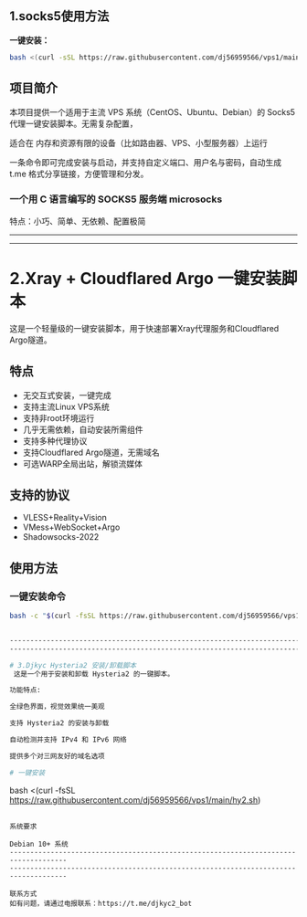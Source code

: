 ## 1.socks5使用方法

**一键安装：**

```bash
bash <(curl -sSL https://raw.githubusercontent.com/dj56959566/vps1/main/s5.sh)

```
## 项目简介

本项目提供一个适用于主流 VPS 系统（CentOS、Ubuntu、Debian）的 Socks5 代理一键安装脚本。无需复杂配置，

适合在 内存和资源有限的设备（比如路由器、VPS、小型服务器）上运行

一条命令即可完成安装与启动，并支持自定义端口、用户名与密码，自动生成 t.me 格式分享链接，方便管理和分发。



### 一个用 C 语言编写的 SOCKS5 服务端  microsocks

特点：小巧、简单、无依赖、配置极简

-------------------------------------------------------------------------------------
-------------------------------------------------------------------------------------
# 2.Xray + Cloudflared Argo 一键安装脚本

这是一个轻量级的一键安装脚本，用于快速部署Xray代理服务和Cloudflared Argo隧道。

## 特点

- 无交互式安装，一键完成
- 支持主流Linux VPS系统
- 支持非root环境运行
- 几乎无需依赖，自动安装所需组件
- 支持多种代理协议
- 支持Cloudflared Argo隧道，无需域名
- 可选WARP全局出站，解锁流媒体

## 支持的协议

- VLESS+Reality+Vision
- VMess+WebSocket+Argo
- Shadowsocks-2022
## 使用方法

### 一键安装命令

```bash
bash -c "$(curl -fsSL https://raw.githubusercontent.com/dj56959566/vps1/main/xray-argo-onekey.sh)"


-------------------------------------------------------------------------------------
-------------------------------------------------------------------------------------

# 3.Djkyc Hysteria2 安装/卸载脚本
 这是一个用于安装和卸载 Hysteria2 的一键脚本。

功能特点:

全绿色界面，视觉效果统一美观

支持 Hysteria2 的安装与卸载

自动检测并支持 IPv4 和 IPv6 网络

提供多个对三网友好的域名选项

# 一键安装

```
bash <(curl -fsSL https://raw.githubusercontent.com/dj56959566/vps1/main/hy2.sh)

```

系统要求

Debian 10+ 系统
------------------------------------------------------------------------------------
------------------------------------------------------------------------------------

联系方式
如有问题，请通过电报联系：https://t.me/djkyc2_bot



